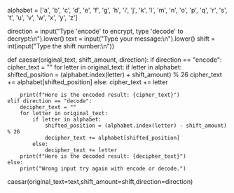 alphabet = ['a', 'b', 'c', 'd', 'e', 'f', 'g', 'h', 'i', 'j', 'k', 'l', 'm', 'n', 'o', 'p', 'q', 'r', 's', 't', 'u', 'v', 'w', 'x', 'y', 'z']

direction = input("Type 'encode' to encrypt, type 'decode' to decrypt:\n").lower()
text = input("Type your message:\n").lower()
shift = int(input("Type the shift number:\n"))

def caesar(original_text, shift_amount, direction):
    if direction == "encode":
        cipher_text = ""
        for letter in original_text:
            if letter in alphabet:
                shifted_position = (alphabet.index(letter) + shift_amount) % 26
                cipher_text += alphabet[shifted_position]
            else:
                cipher_text += letter

        print(f"Here is the encoded result: {cipher_text}")
    elif direction == "decode":
        decipher_text = ""
        for letter in original_text:
            if letter in alphabet:
                shifted_position = (alphabet.index(letter) - shift_amount) % 26
                decipher_text += alphabet[shifted_position]
            else:
                decipher_text += letter
        print(f"Here is the decoded result: {decipher_text}")
    else:
        print("Wrong input try again with encode or decode.")

caesar(original_text=text,shift_amount=shift,direction=direction)
